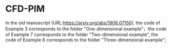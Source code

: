 # CFD-PIM
In the old manuscript (URL:https://arxiv.org/abs/1906.07150), the code of Example 3 corresponds to the folder "One-dimensional example"，the code of Example 7 corresponds to the folder "Two-dimensional example", the code of Example 8 corresponds to the folder "Three-dimensional example";
